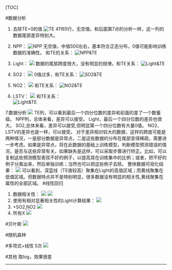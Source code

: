 [TOC]

#数据分析
1. 去除TE=0的值
![TE](http://ww4.sinaimg.cn/large/006y8lVajw1fbkbgj08xxj31hg0yy7f0.jpg)
41165行，无空值。和后面第7点的分析一样，这一列的数据尾部差异特别大。
 
2. NPP：
![NPP](http://ww3.sinaimg.cn/large/006y8lVajw1fbkazm2x9wj31ik0yck7x.jpg)
无空值，中值500左右，基本符合正态分布，0值可能影响训练数据的准确性。
和TE的关系：
![NPP&TE](https://raw.githubusercontent.com/Moirai7/environment/master/pic/figure_1.png)

3. Light：
![](http://ww3.sinaimg.cn/large/006y8lVajw1fbkbtm2w4xj31hu0ych2i.jpg)
数据的尾部跨度很大，没有明显的规律。和TE关系：
![Light&TE](https://raw.githubusercontent.com/Moirai7/environment/master/pic/figure_2.png)

4. SO2：
![](http://ww1.sinaimg.cn/large/006y8lVajw1fbkbmcd065j31i60y8wqv.jpg)
0值过多，和TE关系：
![SO2&TE](https://raw.githubusercontent.com/Moirai7/environment/master/pic/figure_3.png)

5. NO2：
![](http://ww4.sinaimg.cn/large/006y8lVajw1fbkbnms7vij31jg0yq7ii.jpg)
和TE关系：
![NO2&TE](https://raw.githubusercontent.com/Moirai7/environment/master/pic/figure_4.png)

6. LSTV：
![](http://ww1.sinaimg.cn/large/006y8lVajw1fbkboz8omvj31ke0yinbl.jpg)
和TE关系：	
![Light&TE](https://raw.githubusercontent.com/Moirai7/environment/master/pic/figure_5.png)

7.数据分析
![](https://raw.githubusercontent.com/Moirai7/environment/master/pic/figure_12.png)
TE列，可以看到最后一个四分位数的差异和前面的差了一个数量级。
NPP列，总体来看，差异可以接受。
Light，最后一个四分位数的差异也很大。
SO2,总体来看，差异可以接受,但明显第一个四分位数有大量0值。
NO2、LSTV的差异也是一样，可以接受。
对于差异相对较大的数据，这样的跨度可能是两种情况，一是部分数据是异常点，二是这些数据的分布在尾部变得稀疏，需要进一步考虑。如果是异常点，将在此数据的基础上训练模型，判断模型预测错误的情况，是否与这些异常有关。如果缺失是这样，可以采取步骤进行矫正。比如，可以复制这些预测模型表现不好的例子，以提高其在训练集中的比例；或者，把不好的例子分离出来，然后单独训练；当然也可以把这些例子去除。
整体数据可视化结果：
![](https://raw.githubusercontent.com/Moirai7/environment/master/pic/figure_13.png) 
可以看到，深蓝线（TE值较高）聚集在Light的高值区域；而黄线聚集在低值区域。但数据特点并不是特别明显，很多数据没有明显的相关性,黄线聚集在属性的全部区域。
#线性回归
1. 数据相关性：
![](https://raw.githubusercontent.com/Moirai7/environment/master/pic/figure_6.png)
![](https://raw.githubusercontent.com/Moirai7/environment/master/pic/cor.png)
2. 使用有相对显著相关性的Light计算结果：
![](https://raw.githubusercontent.com/Moirai7/environment/master/pic/figure_7.png)
3. +SO2,NO2
![](https://raw.githubusercontent.com/Moirai7/environment/master/pic/figure_8.png)
4. 所有X
![](https://raw.githubusercontent.com/Moirai7/environment/master/pic/figure_9.png)

#贝叶斯
![](https://raw.githubusercontent.com/Moirai7/environment/master/pic/figure_10.png)

#随机森林

#多项式+线性
5次
![](https://raw.githubusercontent.com/Moirai7/environment/master/pic/figure_11.png)

#其他
取log，效果很差

----












